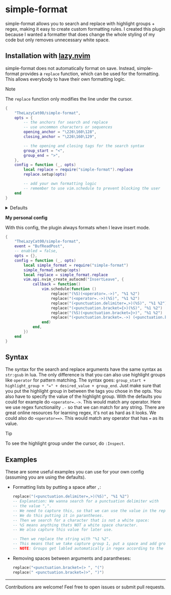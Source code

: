 # simple-format

simple-format allows you to search and replace with highlight groups + regex, making it easy to create custom formatting rules.
I created this plugin because I wanted a formatter that does change the whole styling of my code but only removes unnecessary white space.

## Installation with [lazy.nvim](https://github.com/folke/lazy.nvim)

simple-format does not automatically format on save. Instead, simple-format provides a `replace` function, which can be used for the formatting. This allows everybody to have their own formatting logic.

> [!NOTE]
> The `replace` function only modifies the line under the cursor.

```lua
{
    "TheLazyCat00/simple-format",
    opts = {
        -- the anchors for search and replace
        -- use uncommon characters or sequences
        opening_anchor = "\226\160\128",
        closing_anchor = "\226\160\129",

        -- the opening and closing tags for the search syntax
        group_start = "<",
        group_end = ">",
    },
    config = function (_, opts)
        local replace = require("simple-format").replace
        replace.setup(opts)

        -- add your own formatting logic
        -- remember to use vim.schedule to prevent blocking the user
    end
}
```

<details>
<summary>Defaults</summary>

```lua
{
    -- HACK: use uncommon characters as anchors
    opening_anchor = "\226\160\128",
    closing_anchor = "\226\160\129",
    group_start = "<",
    group_end = ">",
}
```
</details>

**My personal config**

With this config, the plugin always formats when I leave insert mode.

```lua
{
    "TheLazyCat00/simple-format",
    event = "BufReadPost",
    -- enabled = false,
    opts = {},
    config = function (_, opts)
        local simple_format = require("simple-format")
        simple_format.setup(opts)
        local replace = simple_format.replace
        vim.api.nvim_create_autocmd("InsertLeave", {
            callback = function()
                vim.schedule(function ()
                    replace("(%S)(<operator=.->)", "%1 %2")
                    replace("(<operator=.->)(%S)", "%1 %2")
                    replace("(<punctuation.delimiter=,>)(%S)", "%1 %2")
                    replace("(<punctuation.bracket={>)(%S)", "%1 %2")
                    replace("(%S)(<punctuation.bracket=}>)", "%1 %2")
                    replace("(<punctuation.bracket=.->) (<punctuation.bracket=.->)", "%1%2")
                end)
            end,
        })
    end
}
```

## Syntax
The syntax for the search and replace arguments have the same syntax as `str:gsub` in lua.
The only difference is that you can also use highlight groups like `operator` for pattern matching.
The syntax goes: `group_start + highlight_group + "=" + desired_value + group_end`.
Just make sure that you put the highlight group in between the tags you chose in the opts.
You also have to specify the value of the highlight group.
With the defaults you could for example do `<operator=.->`.
This would match any operator. Here we use regex functionality `.-` so that we can match for any string.
There are great online resources for learning regex, it's not as hard as it looks.
We could also do `<operator==>`. This would match any operator that has `=` as its value.

> [!TIP]
> To see the highlight group under the cursor, do `:Inspect`.

## Examples

These are some useful examples you can use for your own config (assuming you are using the defaults).

- Formatting lists by putting a space after `,`:
    ```lua
    replace("(<punctuation.delimiter=,>)(%S)", "%1 %2")
    -- Explanation: We wanna search for a punctuation delimiter with
    -- the value ",".
    -- We need to capture this, so that we can use the value in the replace process:
    -- We do this putting it in parantheses.
    -- Then we search for a character that is not a white space:
    -- %S means anything thats NOT a white space character.
    -- We also capture this value for later use.

    -- Then we replace the string with "%1 %2".
    -- This means that we take capture group 1, put a space and add group 2.
    -- NOTE: Groups get labled automatically in regex according to the order.
    ```
- Removing spaces between arguments and parantheses:
    ```lua
    replace("<punctuation.bracket=(> ", "(")
    replace(" <punctuation.bracket=)>", ")")
    ```

---
Contributions are welcome! Feel free to open issues or submit pull requests.
